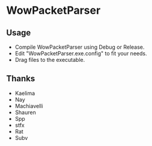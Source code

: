 WowPacketParser
========


Usage
--------------------------------------------------

* Compile WowPacketParser using Debug or Release.
* Edit "WowPacketParser.exe.config" to fit your needs.
* Drag files to the executable.


Thanks
--------------------------------------------------

- Kaelima
- Nay
- Machiavelli
- Shauren
- Spp
- stfx
- Rat
- Subv
